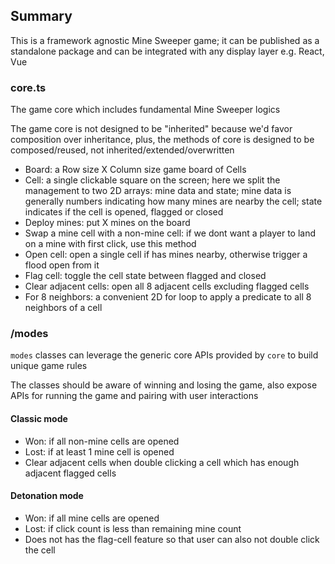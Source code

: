 ## Summary

This is a framework agnostic Mine Sweeper game; it can be published as a standalone package and can be integrated with any display layer e.g. React, Vue

### core.ts

The game core which includes fundamental Mine Sweeper logics

The game core is not designed to be "inherited" because we'd favor composition over inheritance, plus, the methods of core is designed to be composed/reused, not inherited/extended/overwritten

- Board: a Row size X Column size game board of Cells
- Cell: a single clickable square on the screen; here we split the management to two 2D arrays: mine data and state; mine data is generally numbers indicating how many mines are nearby the cell; state indicates if the cell is opened, flagged or closed
- Deploy mines: put X mines on the board
- Swap a mine cell with a non-mine cell: if we dont want a player to land on a mine with first click, use this method
- Open cell: open a single cell if has mines nearby, otherwise trigger a flood open from it
- Flag cell: toggle the cell state between flagged and closed
- Clear adjacent cells: open all 8 adjacent cells excluding flagged cells
- For 8 neighbors: a convenient 2D for loop to apply a predicate to all 8 neighbors of a cell

### /modes

`modes` classes can leverage the generic core APIs provided by `core` to build unique game rules

The classes should be aware of winning and losing the game, also expose APIs for running the game and pairing with user interactions

#### Classic mode

- Won: if all non-mine cells are opened
- Lost: if at least 1 mine cell is opened
- Clear adjacent cells when double clicking a cell which has enough adjacent flagged cells

#### Detonation mode

- Won: if all mine cells are opened
- Lost: if click count is less than remaining mine count
- Does not has the flag-cell feature so that user can also not double click the cell
